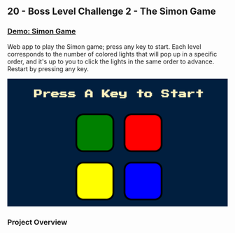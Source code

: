 ## 20 - Boss Level Challenge 2 - The Simon Game

### [Demo: Simon Game](https://replit.com/@gdbecker/SimonGame)

Web app to play the Simon game; press any key to start. Each level corresponds to the number of colored lights that will pop up in a specific order, and it's up to you to click the lights in the same order to advance. Restart by pressing any key.

!["Page"](./Page.png)

### Project Overview
